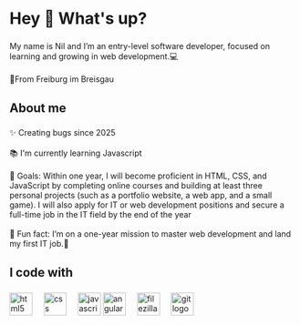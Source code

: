 <h1 align="left">Hey 👋 What's up?</h1>

###

<p align="left">My name is Nil and I’m an entry-level software developer, focused on learning and growing in web development.💻<br><br>📍From Freiburg im Breisgau</p>

###

<h2 align="left">About me</h2>

###

<p align="left">✨ Creating bugs since 2025<br><br>📚 I'm currently learning Javascript<br><br>🎯 Goals: Within one year, I will become proficient in HTML, CSS, and JavaScript by completing online courses and building at least three personal projects (such as a portfolio website, a web app, and a small game). I will also apply for IT or web development positions and secure a full-time job in the IT field by the end of the year<br><br>🎲 Fun fact: I’m on a one-year mission to master web development and land my first IT job.🚀</p>

###

<h2 align="left">I code with</h2>

###

<div align="left">
  <img src="https://cdn.jsdelivr.net/gh/devicons/devicon/icons/html5/html5-original.svg" height="40" alt="html5 logo"  />
  <img width="12" />
  <img src="https://cdn.jsdelivr.net/gh/devicons/devicon/icons/css3/css3-original.svg" height="40" alt="css logo"  />
  <img width="12" />
  <img src="https://cdn.jsdelivr.net/gh/devicons/devicon/icons/javascript/javascript-original.svg" height="40" alt="javascript logo"  />
  <img src="https://cdn.jsdelivr.net/gh/devicons/devicon/icons/angularjs/angularjs-original.svg" height="40" alt="angularjs logo"  />
  <img width="12" />
  <img src="https://cdn.jsdelivr.net/gh/devicons/devicon/icons/filezilla/filezilla-plain.svg" height="40" alt="filezilla logo"  />
  <img width="12" />
  <img src="https://cdn.jsdelivr.net/gh/devicons/devicon/icons/git/git-original.svg" height="40" alt="git logo"  />
</div>

###
